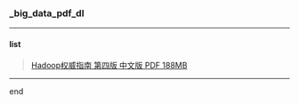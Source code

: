 ### _big_data_pdf_dl

---

#### list

> [Hadoop权威指南 第四版 中文版 PDF 188MB](https://github.com/dzet-pdf/_big_data_pdf_dl/raw/master/file/Hadoop_qwzn_4th_zh.zip)

---

end